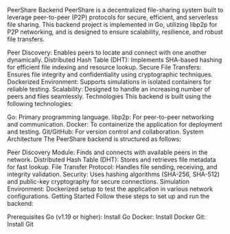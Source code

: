 PeerShare Backend
PeerShare is a decentralized file-sharing system built to leverage peer-to-peer (P2P) protocols for secure, efficient, and serverless file sharing. This backend project is implemented in Go, utilizing libp2p for P2P networking, and is designed to ensure scalability, resilience, and robust file transfers.

Peer Discovery: Enables peers to locate and connect with one another dynamically.
Distributed Hash Table (DHT): Implements SHA-based hashing for efficient file indexing and resource lookup.
Secure File Transfers: Ensures file integrity and confidentiality using cryptographic techniques.
Dockerized Environment: Supports simulations in isolated containers for reliable testing.
Scalability: Designed to handle an increasing number of peers and files seamlessly.
Technologies
This backend is built using the following technologies:

Go: Primary programming language.
libp2p: For peer-to-peer networking and communication.
Docker: To containerize the application for deployment and testing.
Git/GitHub: For version control and collaboration.
System Architecture
The PeerShare backend is structured as follows:

Peer Discovery Module:
Finds and connects with available peers in the network.
Distributed Hash Table (DHT):
Stores and retrieves file metadata for fast lookup.
File Transfer Protocol:
Handles file sending, receiving, and integrity validation.
Security:
Uses hashing algorithms (SHA-256, SHA-512) and public-key cryptography for secure connections.
Simulation Environment:
Dockerized setup to test the application in various network configurations.
Getting Started
Follow these steps to set up and run the backend:

Prerequisites
Go (v1.19 or higher): Install Go
Docker: Install Docker
Git: Install Git

